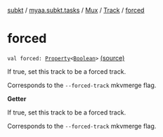 [subkt](../../../index.md) / [myaa.subkt.tasks](../../index.md) / [Mux](../index.md) / [Track](index.md) / [forced](./forced.md)

# forced

`val forced: `[`Property`](https://docs.gradle.org/current/javadoc/org/gradle/api/provider/Property.html)`<`[`Boolean`](https://kotlinlang.org/api/latest/jvm/stdlib/kotlin/-boolean/index.html)`>` [(source)](https://github.com/Myaamori/SubKt/blob/0.1.11/src/main/kotlin/myaa/subkt/tasks/muxtask.kt#L238)

If true, set this track to be a forced track.

Corresponds to the `--forced-track` mkvmerge flag.

**Getter**

If true, set this track to be a forced track.

Corresponds to the `--forced-track` mkvmerge flag.

